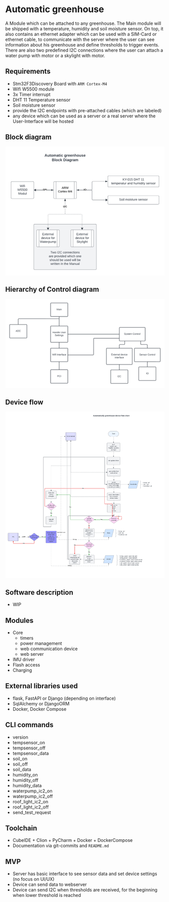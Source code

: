 # Automatic greenhouse

A Module which can be attached to any greenhouse. 
The Main module will be shipped with a temperature, humidity and soil moisture sensor.
On top, it also contains an ethernet adapter which can be used with a SIM-Card or ethernet cable, to communicate with the server where the user can see information about his greenhouse and define thresholds to trigger events.
There are also two predefined I2C connections where the user can attach a water pump with motor or a skylight with motor.


## Requirements

- Stm32F3Discovery Board with `ARM Cortex-M4`
- Wifi W5500 module
- 3x Timer interrupt
- DHT 11 Temperature sensor
- Soil moisture sensor
- provide the I2C endpoints with pre-attached cables (which are labeled)
- any device which can be used as a server or a real server where the User-Interface will be hosted

## Block diagram

![block diagram.png](block%20diagram.png)

## Hierarchy of Control diagram

![hoc_diagram.png](hoc_diagram.png)

## Device flow

![Automatically greenhouse device flow chart.png](Automatically%20greenhouse%20device%20flow%20chart.png)

## Software description

- WIP

## Modules

- Core
  - timers
  - power management
  - web communication device
  - web server
- IMU driver
- Flash access
- Charging

## External libraries used

- flask, FastAPI or Django (depending on interface)
- SqlAlchemy or DjangoORM
- Docker, Docker Compose

## CLI commands

- version
- tempsensor_on
- tempsensor_off
- tempsensor_data
- soil_on
- soil_off
- soil_data
- humidity_on
- humidity_off
- humidity_data
- waterpump_ic2_on
- waterpump_ic2_off
- roof_light_ic2_on
- roof_light_ic2_off
- send_test_request

## Toolchain

- CubeIDE + Clion + PyCharm + Docker + DockerCompose
- Documentation via git-commits and `README.md`


## MVP

- Server has basic interface to see sensor data and set device settings (no focus on UI/UX)
- Device can send data to webserver
- Device can send I2C when thresholds are received, for the beginning when lower threshold is reached 
